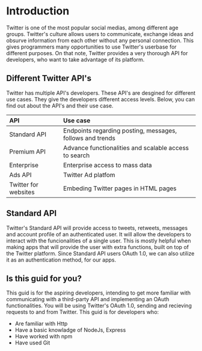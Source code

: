 # Introduction
Twitter is one of the most popular social medias, among different age groups. Twitter's culture allows users to communicate, exchange ideas and obsurve information from each other without any personal connection. This gives programmers many opportunities to use Twitter's userbase for different purposes. On that note, Twitter provides a very thorough API for developers, who want to take advantage of its platform. 

## Different Twitter API's
Twitter has multiple API's developers. These API's are desgined for different use cases. They give the developers different access levels. Below, you can find out about the API's and their use case.

| **API** 		       	| **Use case**													|
|:--|:-------|
| Standard API 	        | Endpoints regarding posting, messages, follows and trends 	|
|Premium API		    | Advance functionalities and scalable access to search			|
|Enterprise			    |Enterprise access to mass data									|
|Ads API		    	|Twitter Ad platfom												|
|Twitter for websites   |Embeding Twitter pages in HTML pages                           |

## Standard API
Twitter's Standard API will provide access to tweets, retweets, messages and account profile of an authenticated user. It will allow the developers to interact with the funcionalities of a single user. This is mostly helpful when making apps that will provide the user with extra functions, built on top of the Twitter platform. Since Standard API users OAuth 1.0, we can also utilize it as an authentication method, for our apps.

## Is this guid for you?
This guid is for the aspiring developers, intending to get more familiar with communicating with a third-party API and implementing an OAuth functionalities. You will be using Twitter's OAuth 1.0, sending and recieving requests to and from Twitter. This guid is for developers who:
- Are familiar with Http
- Have a basic knowladge of NodeJs, Express
- Have worked with npm
- Have used Git


